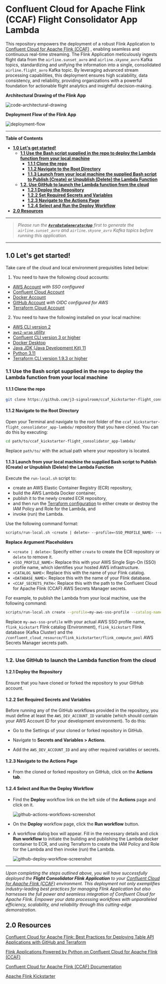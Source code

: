 # Confluent Cloud for Apache Flink (CCAF) Flight Consolidator App Lambda
This repository empowers the deployment of a robust Flink Application to [Confluent Cloud for Apache Flink (CCAF)](https://docs.confluent.io/cloud/current/flink/overview.html) , enabling seamless and continuous real-time streaming. The Flink Application meticulously ingests flight data from the `airline.sunset_avro` and `airline.skyone_avro` Kafka topics, standardizing and unifying the information into a single, consolidated `airline.flight_avro` Kafka topic. By leveraging advanced stream processing capabilities, this deployment ensures high scalability, data consistency, and reliability, providing organizations with a powerful foundation for actionable flight analytics and insightful decision-making.

**Architectural Drawing of the Flink App**

![code-architectural-drawing](.blog/images/code-architectural-drawing.png)

**Deployment Flow of the Flink App**

![deployment-flow](.blog/images/deployment-flow.png)

---

**Table of Contents**

<!-- toc -->
+ [**1.0 Let's get started!**](#10-lets-get-started)
    * [**1.1 Use the Bash script supplied in the repo to deploy the Lambda function from your local machine**](#11-use-the-local-bash-scripts-supplied-in-the-repo-to-deploy-the-lambda-function)
        - [**1.1.1 Clone the repo**](#111-clone-the-repo)
        - [**1.1.2 Navigate to the Root Directory**](#112-navigate-to-the-root-directory)
        - [**1.1.3 Launch from your local machine the supplied Bash script to Publish (Create) or Unpublish (Delete) the Lambda Function**](#113-launch-from-your-local-machine-the-supplied-bash-script-to-publish-create-or-unpublish-delete-the-lambda-function)
    * [**1.2. Use GitHub to launch the Lambda function from the cloud**](#12-use-github-to-launch-the-lambda-function-from-the-cloud)
        - [**1.2.1 Deploy the Repository**](#121-deploy-the-repository)
        - [**1.2.2 Set Required Secrets and Variables**](#122-set-required-secrets-and-variables)
        - [**1.2.3 Navigate to the Actions Page**](#123-navigate-to-the-actions-page)
        - [**1.2.4 Select and Run the Deploy Workflow**](#124-select-and-run-the-deploy-workflow)
+ [**2.0 Resources**](#20-resources)
<!-- tocstop -->

---

> _Please run the [**`AvroDataGeneratorApp`**](https://github.com/j3-signalroom/apache_flink-kickstarter/blob/main/java/README.md) first to generate the `airline.sunset_avro` and `airline.skyone_avro` Kafka topics before running this application._

---

## 1.0 **Let's get started!**
Take care of the cloud and local environment prequisities listed below:
1. You need to have the following cloud accounts:
- [AWS Account](https://signin.aws.amazon.com/) *with SSO configured*
- [Confluent Cloud Account](https://confluent.cloud/)
- [Docker Account](https://docker.com)
- [GitHub Account](https://github.com) *with OIDC configured for AWS*
- [Terraform Cloud Account](https://app.terraform.io/)

2. You need to have the following installed on your local machine:
- [AWS CLI version 2](https://docs.aws.amazon.com/cli/latest/userguide/getting-started-install.html)
- [`aws2-wrap` utility](https://pypi.org/project/aws2-wrap/#description)
- [Confluent CLI version 3 or higher](https://docs.confluent.io/confluent-cli/4.0/overview.html)
- [Docker Desktop](https://www.docker.com/products/docker-desktop/)
- [Java JDK (Java Development Kit) 11](https://www.oracle.com/java/technologies/javase/jdk11-archive-downloads.html)
- [Python 3.11](https://www.python.org/downloads/release/python-3119/)
- [Terraform CLI version 1.9.3 or higher](https://developer.hashicorp.com/terraform/install)

### **1.1 Use the Bash script supplied in the repo to deploy the Lambda function from your local machine**

#### **1.1.1 Clone the repo**
```bash
git clone https://github.com/j3-signalroom/ccaf_kickstarter-flight_consolidator_app-lambda.git
```

#### **1.1.2 Navigate to the Root Directory**
Open your Terminal and navigate to the root folder of the `ccaf_kickstarter-flight_consolidator_app-lambda/` repository that you have cloned. You can do this by executing:

```bash
cd path/to/ccaf_kickstarter-flight_consolidator_app-lambda/
```

   Replace `path/to/` with the actual path where your repository is located.

#### **1.1.3 Launch from your local machine the supplied Bash script to Publish (Create) or Unpublish (Delete) the Lambda Function**
Execute the `run-local.sh` script to:
- create an AWS Elastic Container Registry (ECR) repository, 
- build the AWS Lambda Docker container, 
- publish it to the newly created ECR repository, 
- and then run the [Terraform configuration](.blog/terraform-configuration.md) to either create or destroy the IAM Policy and Role for the Lambda, and
- invoke (run) the Lambda.

Use the following command format:

```bash
scripts/run-local.sh <create | delete> --profile=<SSO_PROFILE_NAME> --catalog-name=<CATALOG_NAME> --database-name=<DATABASE_NAME> --ccaf-secrets-path=<CCAF_SECRETS_PATH>
```

**Replace Argument Placeholders**
   - `<create | delete>`: Specify either `create` to create the ECR repository or `delete` to remove it.
   - `<SSO_PROFILE_NAME>`: Replace this with your AWS Single Sign-On (SSO) profile name, which identifies your hosted AWS infrastructure.
   - `<CATALOG_NAME>`: Replace this with the name of your Flink catalog.
   - `<DATABASE_NAME>`: Replace this with the name of your Flink database.
   - `<CCAF_SECRETS_PATH>`: Replace this with the path to the Confluent Cloud for Apache Flink (CCAF) AWS Secrets Manager secrets.

For example, to publish the Lambda from your local machine, use the following command:
```bash
scripts/run-local.sh create --profile=my-aws-sso-profile --catalog-name=flink_kickstarter --database-name=flink_kickstarter --ccaf-secrets-path="/confluent_cloud_resource/flink_kickstarter/flink_compute_pool"
```

Replace `my-aws-sso-profile` with your actual AWS SSO profile name, `flink_kickstart` Flink catalog (Environment), `flink_kickstart` Flink database (Kafka Cluster) and the `/confluent_cloud_resource/flink_kickstarter/flink_compute_pool` AWS Secrets Manager secrets path.

---

### **1.2. Use GitHub to launch the Lambda function from the cloud**

#### **1.2.1 Deploy the Repository** 
Ensure that you have cloned or forked the repository to your GitHub account.

#### **1.2.2 Set Required Secrets and Variables**
Before running any of the GitHub workflows provided in the repository, you must define at least the `AWS_DEV_ACCOUNT_ID` variable (which should contain your AWS Account ID for your development environment). To do this:

- Go to the Settings of your cloned or forked repository in GitHub.

- Navigate to **Secrets and Variables > Actions**.

- Add the `AWS_DEV_ACCOUNT_ID` and any other required variables or secrets.

#### **1.2.3 Navigate to the Actions Page**

- From the cloned or forked repository on GitHub, click on the **Actions tab**.

#### **1.2.4 Select and Run the Deploy Workflow**

- Find the **Deploy** workflow link on the left side of the **Actions** page and click on it.

    ![github-actions-workflows-screenshot](.blog/images/github-actions-screenshot.png)

- On the **Deploy** workflow page, click the **Run workflow** button.

- A workflow dialog box will appear. Fill in the necessary details and click **Run workflow** to initiate the building and publishing the Lambda docker container to ECR, and using Terraform to create the IAM Policy and Role for the Lambda and then invoke (run) the Lambda.

    ![github-deploy-workflow-screenshot](.blog/images/github-run-deploy-workflow-screenshot.png)

---

_Upon completing the steps outlined above, you will have successfully deployed the **Flight Consolidator Flink Application** to your [Confluent Cloud for Apache Flink (CCAF)](https://docs.confluent.io/cloud/current/flink/overview.html) environment. This deployment not only exemplifies industry-leading best practices for managing Flink Application but also harnesses the full power and seamless integration of Confluent Cloud for Apache Flink. Empower your data processing workflows with unparalleled efficiency, scalability, and reliability through this cutting-edge demonstration._

## 2.0 Resources
[Confluent Cloud for Apache Flink: Best Practices for Deploying Table API Applications with GitHub and Terraform](.blog/best-practices-action-blog-series-ccaf-app-deployment.md)

[Flink Applications Powered by Python on Confluent Cloud for Apache Flink (CCAF)](https://github.com/j3-signalroom/apache_flink-kickstarter/blob/main/ccaf/README.md)

[Confluent Cloud for Apache Flink (CCAF) Documentation](https://docs.confluent.io/cloud/current/flink/overview.html)

[Apache Flink Kickstarter](https://github.com/j3-signalroom/apache_flink-kickstarter)
